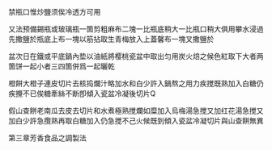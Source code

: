 禁瓶口惟炒鹽须俟冷透方可用

又法预備錫瓶或玻璃瓶一箇剪粗麻布二塊一比瓶底稍大一比瓶口稍大俱用攀水浸過先撒鹽於瓶底上布一塊以筋拈取生青梅放入上蓋馨布一塊叉撒鹽於

盆次日在鐵或平底鍋內垫以油紙將樱桃瓷盆中取出匀用炭火焙之候色紅取下大者两箇饼一起小者三四箇併爲一起曬乾



橙餅大橙子連皮切片去核捣爛汁略加水和白少許入鍋熬之用力疾搅既熟加入白糖仍疾攪不已俟糖牽絲不断卽傾入瓷盆冷凝後切片Q 



假山查餅老南瓜去皮去切片和水煮極熟搅爛如糜加入烏梅湯急搅又加红花湯急搅又加白少許急攬熟再取白糖加入仍急搅不己火候既到傾入瓷盆冷凝切片與山查餅無異



第三章芳香食品之調製法